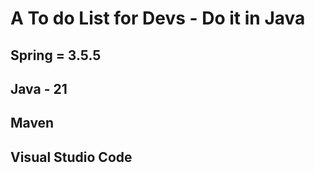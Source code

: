 # A To do List for Devs - Do it in Java

## Spring = 3.5.5
## Java - 21
## Maven
## Visual Studio Code